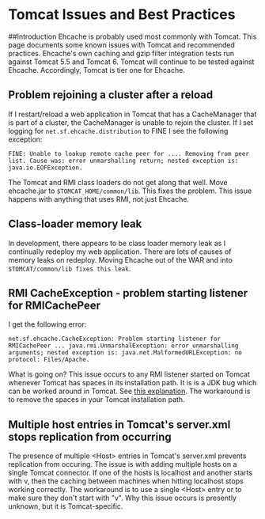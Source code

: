 ---
---
# Tomcat Issues and Best Practices <a name="tomcat-issues-and-best-practices"/>

 

##Introduction
Ehcache is probably used most commonly with Tomcat. This page documents some known issues with Tomcat
and recommended practices.
Ehcache's own caching and gzip filter integration tests run against Tomcat 5.5 and Tomcat 6. Tomcat will
continue to be tested against Ehcache. Accordingly, Tomcat is tier one for Ehcache.


## Problem rejoining a cluster after a reload
If I restart/reload a web application in Tomcat that has a CacheManager that is part of a cluster, the CacheManager is unable to rejoin the cluster.
If I set logging for `net.sf.ehcache.distribution` to FINE I see the following exception:

    FINE: Unable to lookup remote cache peer for .... Removing from peer list. Cause was: error unmarshalling return; nested exception is: java.io.EOFException.

The Tomcat and RMI class loaders do not get along that well. Move ehcache.jar to `$TOMCAT_HOME/common/lib`. This fixes the problem. This issue happens with anything that uses RMI, not just Ehcache.

## Class-loader memory leak
In development, there appears to be class loader memory leak as I continually redeploy my web application.
There are lots of causes of memory leaks on redeploy. Moving Ehcache out of the WAR and into `$TOMCAT/common/lib fixes this leak`.

## RMI CacheException - problem starting listener for RMICachePeer 
I get the following error: 

    net.sf.ehcache.CacheException: Problem starting listener for RMICachePeer ... java.rmi.UnmarshalException: error unmarshalling arguments; nested exception is: java.net.MalformedURLException: no protocol: Files/Apache. 

What is going on?
This issue occurs to any RMI listener started on Tomcat whenever Tomcat has spaces in its installation path.
It is is a JDK bug which can be worked around in Tomcat.
See [this explanation](http://archives.java.sun.com/cgi-bin/wa?A2=ind0205&L=rmi-users&P=797). The workaround is to remove the spaces in your Tomcat installation path.

## Multiple host entries in Tomcat's server.xml stops replication from occurring
The presence of multiple &lt;Host> entries in Tomcat's server.xml prevents replication from occuring.
The issue is with adding multiple hosts on a single Tomcat connector. If one of the hosts is localhost and another starts with v,
then the caching between machines when hitting localhost stops working correctly.
The workaround is to use a single &lt;Host> entry or to make sure they don't start with "v".
Why this issue occurs is presently unknown, but it is Tomcat-specific. 
 
